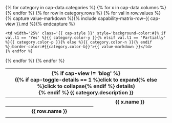 <!--
Licensed under the Apache License, Version 2.0 (the "License");
you may not use this file except in compliance with the License.
You may obtain a copy of the License at

http://www.apache.org/licenses/LICENSE-2.0

Unless required by applicable law or agreed to in writing, software
distributed under the License is distributed on an "AS IS" BASIS,
WITHOUT WARRANTIES OR CONDITIONS OF ANY KIND, either express or implied.
See the License for the specific language governing permissions and
limitations under the License.
-->
<div id='cap-{{ cap-view }}' style='display:{{ cap-display }}'>
<table class='{{ cap-style }}'>
  {% for category in cap-data.categories %}
  <tr class='{{ cap-style }}' id='cap-{{ cap-view }}-{{ category.anchor }}'>
    <th class='{{ cap-style }} color-metadata format-category' colspan='8' style='color:#{{ category.color-b }}'>
        {% if cap-view != 'blog' %}
            <div class='cap-toggle' onclick='ToggleTables({{ cap-toggle-details }}, "cap-{{ cap-other-view }}-{{ category.anchor }}")'>
                ({% if cap-toggle-details == 1 %}click to expand{% else %}click to collapse{% endif %} details)
            </div>
        {% endif %}
        {{ category.description }}
    </th>
  </tr>
  <tr class='{{ cap-style }}'>
    <th class='{{ cap-style }} color-capability'></th>
  {% for x in cap-data.columns %}
    <th class='{{ cap-style }} color-platform format-platform' style='color:#{{ category.color-y }}'>{{ x.name }}</th>
  {% endfor %}
  </tr>
  {% for row in category.rows %}
  <tr class='{{ cap-style }}'>
    <th class='{{ cap-style }} color-capability format-capability' style='color:#{{ category.color-y }}'>{{ row.name }}</th>
    {% for val in row.values %}
    {% capture value-markdown %}{% include capability-matrix-row-{{ cap-view }}.md %}{% endcapture %}

    <td width='25%' class='{{ cap-style }}' style='background-color:#{% if val.l1 == 'Yes' %}{{ category.color-y }}{% elsif val.l1 == 'Partially' %}{{ category.color-p }}{% else %}{{ category.color-n }}{% endif %};border-color:#{{category.color-b}}'>{{ value-markdown }}</td>
    {% endfor %}
  </tr>
  {% endfor %}
  <tr class='{{ cap-style }}'>
    <td class='{{ cap-style }} color-blank cap-blank' colspan='5'></td>
  </tr>
  {% endfor %}
</table>
</div>
